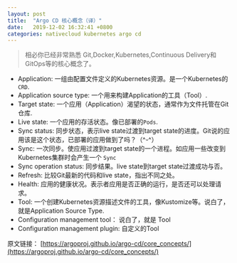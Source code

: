 ```yaml
---
layout: post
title:  "Argo CD 核心概念（译）"
date:   2019-12-02 16:32:41 +0800
categories: nativecloud kubernetes argo cd
---
```


> 相必你已经非常熟悉 Git,Docker,Kubernetes,Continuous Delivery和GitOps等的核心概念了。  

* Application: 一组由配置文件定义的Kubernetes资源。是一个Kubernetes的`CRD`.  
* Application source type: 一个用来构建Application的工具（Tool）.  
* Target state: 一个应用（Application）渴望的状态，通常作为文件托管在Git仓库.  
* Live state: 一个应用的存活状态。像已部署的`Pods`.  
* Sync status: 同步状态，表示live state过渡到target state的进度。Git说的应用该是这个状态，已部署的应用做到了吗？（^-^）  
* Sync: 一次同步。使应用过渡到target state的一个进程。如应用一些改变到Kubernetes集群时会产生一个 `Sync`  
* Sync operation status: 同步结果。live state到target state过渡成功与否。  
* Refresh: 比较Git最新的代码和live state，指出不同之处。  
* Health: 应用的健康状况。表示者应用是否正确的运行，是否还可以处理请求。  
* Tool: 一个创建Kubernetes资源描述文件的工具，像Kustomize等。说白了，就是Application Source Type.  
* Configuration management tool： 说白了，就是 Tool  
* Configuration management plugin: 自定义的Tool

原文链接： [https://argoproj.github.io/argo-cd/core_concepts/](https://argoproj.github.io/argo-cd/core_concepts/)
